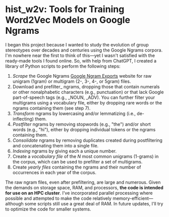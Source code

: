 # hist_w2v: Tools for Training Word2Vec Models on Google Ngrams

I began this project because I wanted to study the evolution of group stereotypes over decades and centuries using the Google Ngrams corpora. I'm nowhere near the first to think of this—yet I wasn't satisfied with the ready-made tools I found online. So, with help from ChatGPT, I created a library of Python scripts to perform the following steps:

1. _Scrape_ the Google Ngrams [Google Ngram Exports](https://storage.googleapis.com/books/ngrams/books/datasetsv3.html) website for raw unigram (1gram) or multigram (2-, 3-, 4-, or 5gram) files.
2. Download and prefilter_ ngrams, dropping those that contain numerals or other nonalphabetic characters (e.g., punctuation) or that lack Google part-of-speech tags (e.g., _NOUN, _ADV). You can further filter your multigrams using a vocabulary file, either by dropping rare words or the ngrams containing them (see step 7).
3. _Transform_ ngrams by lowercasing and/or lemmatizing (i.e., de-inflecting) them.
4. _Postfilter_ ngrams by removing stopwords (e.g., "the") and/or short words (e.g., "hi"), either by dropping individual tokens or the ngrams containing them.
5. _Consolidate_ ngrams by removing duplicates created during postfiltering and concatenating them into a single file.
6. _Indexing_ ngrams by giving each a unique number.
7. Create a _vocabulary file_ of the _N_ most common unigrams (1-grams) in the corpus, which can be used to prefilter a set of multigrams.
8. Create _yearly files_ containing the ngrams and their number of occurrences in each year of the corpus.

The raw ngram files, even after prefiltering, are large and numerous. Given the demands on storage space, RAM, and processors, **the code is intended for use on an HPC cluster**. I've incorporated parallel processing where possible and attempted to make the code relatively memory-efficient—although some scripts still use a great deal of RAM. In future updates, I'll try to optimize the code for smaller systems.

